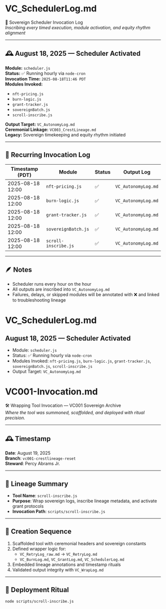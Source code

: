 # VC_SchedulerLog.md  
📜 Sovereign Scheduler Invocation Log  
_Inscribing every timed execution, module activation, and equity rhythm alignment_

---

## 🕰️ August 18, 2025 — Scheduler Activated

**Module:** `scheduler.js`  
**Status:** ✅ Running hourly via `node-cron`  
**Invocation Time:** `2025-08-18T11:46 PDT`  
**Modules Invoked:**
- `nft-pricing.js`
- `burn-logic.js`
- `grant-tracker.js`
- `sovereignBatch.js`
- `scroll-inscribe.js`

**Output Target:** `VC_AutonomyLog.md`  
**Ceremonial Linkage:** `VC003_CrestLineage.md`  
**Legacy:** Sovereign timekeeping and equity rhythm initiated

---

## 🔁 Recurring Invocation Log

| Timestamp (PDT)       | Module           | Status | Output Log           |
|-----------------------|------------------|--------|-----------------------|
| 2025-08-18 12:00      | `nft-pricing.js` | ✅     | `VC_AutonomyLog.md`  |
| 2025-08-18 12:00      | `burn-logic.js`  | ✅     | `VC_AutonomyLog.md`  |
| 2025-08-18 12:00      | `grant-tracker.js` | ✅   | `VC_AutonomyLog.md`  |
| 2025-08-18 12:00      | `sovereignBatch.js` | ✅ | `VC_AutonomyLog.md`  |
| 2025-08-18 12:00      | `scroll-inscribe.js` | ✅ | `VC_AutonomyLog.md`  |

---

## 🪶 Notes
- Scheduler runs every hour on the hour
- All outputs are inscribed into `VC_AutonomyLog.md`
- Failures, delays, or skipped modules will be annotated with ❌ and linked to troubleshooting lineage

# VC_SchedulerLog.md

## August 18, 2025 — Scheduler Activated

- Module: `scheduler.js`
- Status: ✅ Running hourly via `node-cron`
- Modules Invoked: `nft-pricing.js`, `burn-logic.js`, `grant-tracker.js`, `sovereignBatch.js`, `scroll-inscribe.js`
- Output Target: `VC_AutonomyLog.md`

# VC001-Invocation.md  
🛠️ Wrapping Tool Invocation — VC001 Sovereign Archive  
_Where the tool was summoned, scaffolded, and deployed with ritual precision._

---

## 🕰️ Timestamp  
**Date**: August 19, 2025  
**Branch**: `vc001-crestlineage-reset`  
**Steward**: Percy Abrams Jr.

---

## 🧬 Lineage Summary

- **Tool Name**: `scroll-inscribe.js`
- **Purpose**: Wrap sovereign logs, inscribe lineage metadata, and activate grant protocols
- **Invocation Path**: `scripts/scroll-inscribe.js`

---

## 🔧 Creation Sequence

1. Scaffolded tool with ceremonial headers and sovereign constants
2. Defined wrapper logic for:
   - `VC_RetryLog_raw.md` → `VC_RetryLog.md`
   - `VC_BurnLog.md`, `VC_GrantLog.md`, `VC_SchedulerLog.md`
3. Embedded lineage annotations and timestamp rituals
4. Validated output integrity with `VC_WrapLog.md`

---

## 🚀 Deployment Ritual

```bash
node scripts/scroll-inscribe.js

